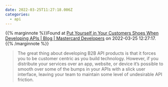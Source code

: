 ```yaml
---
date: 2022-03-25T11:27:18.006Z
categories:
  - api
---
```

{{% marginnote %}}Found at [Put Yourself in Your Customers Shoes When Developing APIs | Blog | Mastercard Developers](https://developer.mastercard.com/blog/put-yourself-in-your-customers-shoes-when-developing-apis/) on 2022-03-25 12:27:17.{{% /marginnote %}}

> The great thing about developing B2B API products is that it forces you to be customer centric as you build technology. However, if you distribute your services over an app, website, or device it’s possible to smooth over some of the bumps in your APIs with a slick user interface, leaving your team to maintain some level of undesirable API friction.

